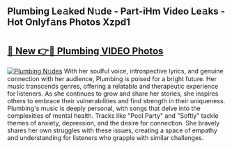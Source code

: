 ## Plumbing Le𝚊ked N𝚞de - Part-iHm Video Le𝚊ks - Hot Onlyf𝚊ns Photos Xzpd1

# <h2><a href="http://ac51157.deff.icu/?id=Plumbing">🔗 New 👉🔴 Plumbing VIDEO Photos</a></h2>

[![Plumbing N𝚞des](https://i.imgur.com/rIISA9y.gif)](http://ac51157.deff.icu/?id=Plumbing)
With her soulful voice, introspective lyrics, and genuine connection with her audience, Plumbing is poised for a bright future. Her music transcends genres, offering a relatable and therapeutic experience for listeners. As she continues to grow and share her stories, she inspires others to embrace their vulnerabilities and find strength in their uniqueness. Plumbing's music is deeply personal, with songs that delve into the complexities of mental health. Tracks like "Pool Party" and "Softly" tackle themes of anxiety, depression, and the desire for connection. She bravely shares her own struggles with these issues, creating a space of empathy and understanding for listeners who grapple with similar challenges.
